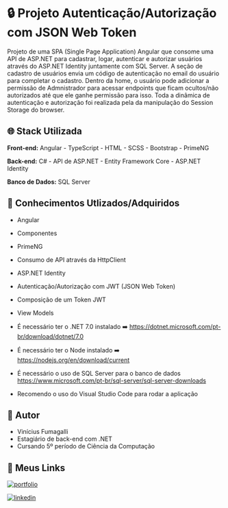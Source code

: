 
# 🔒 Projeto Autenticação/Autorização com JSON Web Token 
Projeto de uma SPA (Single Page Application) Angular que consome uma API de ASP.NET para cadastrar, logar, autenticar e autorizar usuários através do ASP.NET Identity juntamente com SQL Server. A seção de cadastro de usuários envia um código de autenticação no email do usuário para completar o cadastro. Dentro da home, o usuário pode adicionar a permissão de Admnistrador para acessar endpoints que ficam ocultos/não autorizados até que ele ganhe permissão para isso. Toda a dinâmica de autenticação e autorização foi realizada pela da manipulação do Session Storage do browser.




## 🌐 Stack Utilizada

**Front-end:** Angular - TypeScript - HTML - SCSS - Bootstrap - PrimeNG

**Back-end:** C# - API de ASP.NET - Entity Framework Core - ASP.NET Identity 

**Banco de Dados:** SQL Server


## 🧠 Conhecimentos Utlizados/Adquiridos

- Angular
- Componentes 
- PrimeNG
- Consumo de API através da HttpClient
- ASP.NET Identity
- Autenticação/Autorização com JWT (JSON Web Token)
- Composição de um Token JWT 
- View Models 

- É necessário ter o .NET 7.0 instalado ➡️ https://dotnet.microsoft.com/pt-br/download/dotnet/7.0
- É necessário ter o Node instalado ➡️ https://nodejs.org/en/download/current
- É necessário o uso de SQL Server para o banco de dados https://www.microsoft.com/pt-br/sql-server/sql-server-downloads
- Recomendo o uso do Visual Studio Code para rodar a aplicação

## 🙋 Autor

- Vinícius Fumagalli
- Estagiário de back-end com .NET
- Cursando 5º período de Ciência da Computação


## 🔗 Meus Links
[![portfolio](https://img.shields.io/badge/portfolio-000?style=for-the-badge&logo=ko-fi&logoColor=white)](https://github.com/vini-fumagalli)

[![linkedin](https://img.shields.io/badge/linkedin-0A66C2?style=for-the-badge&logo=linkedin&logoColor=white)](https://www.linkedin.com/in/vin%C3%ADcius-fumagalli-b59313250/)
